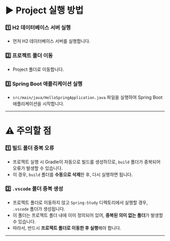 # ▶️ Project 실행 방법

### 1️⃣ H2 데이터베이스 서버 실행
- 먼저 H2 데이터베이스 서버를 실행합니다.

### 2️⃣ 프로젝트 폴더 이동
- Project 폴더로 이동합니다.

### 3️⃣ Spring Boot 애플리케이션 실행
- `src/main/java/HelloSpringApplication.java` 파일을 실행하여 Spring Boot 애플리케이션을 시작합니다.

---

# ⚠️ 주의할 점

### 1️⃣ 빌드 폴더 중복 오류
- 프로젝트 실행 시 Gradle이 자동으로 빌드를 생성하므로, `build` 폴더가 중복되어 오류가 발생할 수 있습니다.
- 이 경우, `build` 폴더를 **수동으로 삭제**한 후, 다시 실행하면 됩니다.

### 2️⃣ `.vscode` 폴더 중복 생성
- 프로젝트 폴더로 이동하지 않고 `Spring-Study` 디렉토리에서 실행할 경우, `.vscode` 폴더가 생성됩니다.
- 이 폴더는 프로젝트 폴더 내에 이미 정의되어 있어, **중복된 의미 없는 폴더**가 발생할 수 있습니다.
- 따라서, 반드시 **프로젝트 폴더로 이동한 후 실행**해야 합니다.

---
